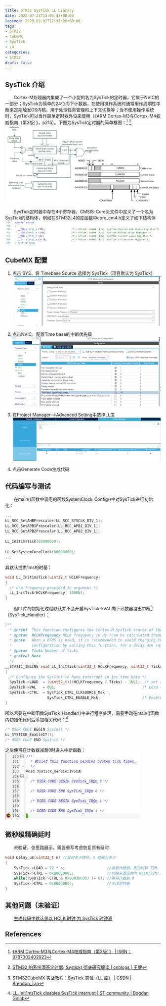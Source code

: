 ```yaml
---
title: STM32 SysTick LL Library
date: 2022-07-24T13:03:43+08:00
lastmod: 2023-02-02T17:32:00+08:00
tags: 
- STM32
- CubeMX
- SysTick
- L4
categories: 
- STM32
draft: false
---
```


## SysTick 介绍

&emsp;&emsp;Cortex-M处理器内集成了一个小型的名为SysTick的定时器，它属于NVIC的一部分；SysTick为简单的24位向下计数器，在使用操作系统时通常用作周期性中断来定期触发OS内核，用于处理任务管理和上下文切换等；当不使用操作系统时，SysTick可以当作简单定时器外设来使用（《ARM Cortex-M3与Cortex-M4权威指南（第3版）》，p215）。下图为SysTick定时器的简单框图：[^ArmCortexM3_1] [^systick_1]  
![SysTick定时器简单框图](./images/A-simplified-block-diagram-of-SysTick-timer.png)

&emsp;&emsp;SysTick定时器中存在4个寄存器，CMSIS-Core头文件中定义了一个名为SysTick的结构体，例如在STM32L4的库函数中core_cm4.h定义了如下结构体  
![SysTick结构体](./images/SysTick_Type.png)

## CubeMX 配置

1. 点击 SYS，将 Timebase Source 选择为 SysTick（项目默认为 SysTick）
![SYS-Timebase-Source](./images/SYS-Timebase-Source.png)

1. 点击NVIC，配置Time base的中断优先级
![NVIC-Time-base](./images/NVIC-Time-base.png)

1. 在Project Manager-->Advanced Setting中选择LL库
![Driver-Selector](./images/Driver-Selector.png)

1. 点击Generate Code生成代码

## 代码编写与测试

&emsp;&emsp;在main()函数中调用的函数SystemClock_Config()中对SysTick进行初始化：

```c {hl_lines=[6]}
...
LL_RCC_SetAHBPrescaler(LL_RCC_SYSCLK_DIV_1);
LL_RCC_SetAPB1Prescaler(LL_RCC_APB1_DIV_1);
LL_RCC_SetAPB2Prescaler(LL_RCC_APB2_DIV_1);

LL_Init1msTick(80000000);

LL_SetSystemCoreClock(80000000);
...
```

其默认提供1ms的时基：

```c
void LL_Init1msTick(uint32_t HCLKFrequency)
{
  /* Use frequency provided in argument */
  LL_InitTick(HCLKFrequency, 1000U);
}
```

&emsp;&emsp;但LL库的初始化过程默认并不会开启SysTick->VAL向下计数器溢出中断[^systick_3]（SysTick_Handler）：

```c  {hl_lines=["14-15"]}
/**
  * @brief  This function configures the Cortex-M SysTick source of the time base.
  * @param  HCLKFrequency HCLK frequency in Hz (can be calculated thanks to RCC helper macro)
  * @note   When a RTOS is used, it is recommended to avoid changing the SysTick
  *         configuration by calling this function, for a delay use rather osDelay RTOS service.
  * @param  Ticks Number of ticks
  * @retval None
  */
__STATIC_INLINE void LL_InitTick(uint32_t HCLKFrequency, uint32_t Ticks)
{
  /* Configure the SysTick to have interrupt in 1ms time base */
  SysTick->LOAD  = (uint32_t)((HCLKFrequency / Ticks) - 1UL);  /* set reload register */
  SysTick->VAL   = 0UL;                                       /* Load the SysTick Counter Value */
  SysTick->CTRL  = SysTick_CTRL_CLKSOURCE_Msk |
                   SysTick_CTRL_ENABLE_Msk;                   /* Enable the Systick Timer */
}
```

所以若要在中断函数SysTick_Handler()中进行程序处理，需要手动在main()函数内初始化代码后添加相关代码：[^systick_2]

```c {hl_lines=[2]}
/* USER CODE BEGIN SysInit */
LL_SYSTICK_EnableIT();
/* USER CODE END SysInit */
```

之后便可在计数器减至0时进入中断函数：  
![IAR进入SysTick_Handler()](./images/SysTick_Handler.png)

## 微秒级精确延时

&emsp;&emsp;未验证，仅思路展示，需要重写考虑恢复原有延时

```c
void Delay_us(uint32_t n) //延时多少微秒，n 就输入多少
{
    SysTick->LOAD = 72 * n;                   //装载计数值，因为时钟 72M，72 次在 1μs
    SysTick->CTRL = 0x00000005;               //时钟来源设为为 HCLK(72M)，打开定时器
    while((SysTick->CTRL & 0x00010000) != 0); //等待计数到 0
    SysTick->CTRL = 0x00000004;               //关闭定时器
}
```

## 其他问题（未验证）

&emsp;&emsp;[生成代码中默认是以 HCLK 时钟 为 SysTick 时钟源](https://blog.csdn.net/Brendon_Tan/article/details/108102254)

## References

[^ArmCortexM3_1]:[《ARM Cortex-M3与Cortex-M4权威指南（第3版）》 | ISBN：9787302402923](http://www.tup.tsinghua.edu.cn/booksCenter/book_05443401.html)  
[^systick_1]:[STM32 的系统滴答定时器( Systick) 彻底研究解读 | cnblogs | 王健](https://www.cnblogs.com/nevel/p/6357349.html)  
[^systick_2]:[LL_Init1msTick disables SysTick interrupt | ST community | Bogdan Golab](https://st.force.com/community/s/question/0D50X00009XkfuLSAR/llinit1mstick-disables-systick-interrupt)  
[^systick_3]:[STM32CubeMX 实战教程：SysTick 实验（LL 库） | CSDN | Brendon_Tan](https://blog.csdn.net/Brendon_Tan/article/details/108102254)